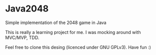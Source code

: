 # Java2048
Simple implementation of the 2048 game in Java

This is really a learning project for me. I was mocking around with MVC/MVP, TDD. 

Feel free to clone this desing (licenced under GNU GPLv3).
Have fun :)
